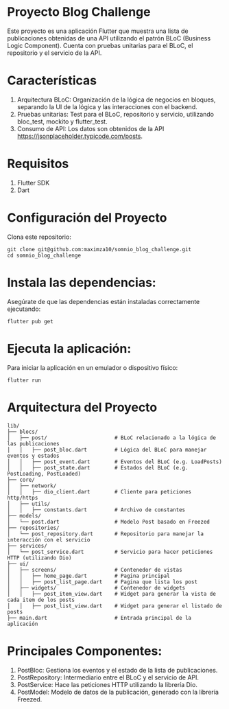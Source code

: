 # Proyecto Blog Challenge

Este proyecto es una aplicación Flutter que muestra una lista de publicaciones obtenidas de una API utilizando el patrón BLoC (Business Logic Component). Cuenta con pruebas unitarias para el BLoC, el repositorio y el servicio de la API.

# Características

1. Arquitectura BLoC: Organización de la lógica de negocios en bloques, separando la UI de la lógica y las interacciones con el backend.
2. Pruebas unitarias: Test para el BLoC, repositorio y servicio, utilizando bloc_test, mockito y flutter_test.
3. Consumo de API: Los datos son obtenidos de la API https://jsonplaceholder.typicode.com/posts.

# Requisitos
1. Flutter SDK
2. Dart

# Configuración del Proyecto
Clona este repositorio:
```
git clone git@github.com:maximza10/somnio_blog_challenge.git
cd somnio_blog_challenge
```

# Instala las dependencias:

Asegúrate de que las dependencias están instaladas correctamente ejecutando:
```
flutter pub get
```

# Ejecuta la aplicación:

Para iniciar la aplicación en un emulador o dispositivo físico:

```
flutter run
```

# Arquitectura del Proyecto

```
lib/
├── blocs/
│   ├── post/                      # BLoC relacionado a la lógica de las publicaciones
│   │   ├── post_bloc.dart         # Lógica del BLoC para manejar eventos y estados
│   │   ├── post_event.dart        # Eventos del BLoC (e.g. LoadPosts)
│   │   ├── post_state.dart        # Estados del BLoC (e.g. PostLoading, PostLoaded)
├── core/
│   ├── network/                    
│   │   ├── dio_client.dart        # Cliente para peticiones http/https
│   ├── utils/                    
│   │   ├── constants.dart         # Archivo de constantes
├── models/
│   └── post.dart                  # Modelo Post basado en Freezed
├── repositories/
│   └── post_repository.dart       # Repositorio para manejar la interacción con el servicio
├── services/
│   └── post_service.dart          # Servicio para hacer peticiones HTTP (utilizando Dio)
├── ui/
│   ├── screens/                   # Contenedor de vistas
│   │   ├── home_page.dart         # Pagina principal
│   │   ├── post_list_page.dart    # Pagina que lista los post
│   ├── widgets/                   # Contenedor de widgets
│   │   ├── post_item_view.dart    # Widget para generar la vista de cada item de los posts
│   │   ├── post_list_view.dart    # Widget para generar el listado de posts
├── main.dart                      # Entrada principal de la aplicación
```

# Principales Componentes:

1. PostBloc: Gestiona los eventos y el estado de la lista de publicaciones.
2. PostRepository: Intermediario entre el BLoC y el servicio de API.
3. PostService: Hace las peticiones HTTP utilizando la librería Dio.
4. PostModel: Modelo de datos de la publicación, generado con la librería Freezed.